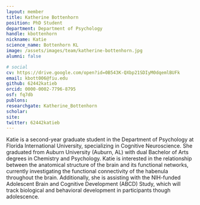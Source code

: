 ```yaml
---
layout: member
title: Katherine Bottenhorn
position: PhD Student
department: Department of Psychology
handle: kbottenhorn
nickname: Katie
science_name: Bottenhorn KL
image: /assets/images/team/katherine-bottenhorn.jpg
alumni: false

# social
cv: https://drive.google.com/open?id=0B543K-QXbp21SDIyM0dqemlBUFk
email: kbott006@fiu.edu
github: 62442katieb
orcid: 0000-0002-7796-8795
osf: fq7db
publons:
researchgate: Katherine_Bottenhorn
scholar:
site:
twitter: 62442katieb
---
```


Katie is a second-year graduate student in the Department of Psychology at Florida International University, specializing in Cognitive Neuroscience. She graduated from Auburn University (Auburn, AL) with dual Bachelor of Arts degrees in Chemistry and Psychology. Katie is interested in the relationship between the anatomical structure of the brain and its functional networks, currently investigating the functional connectivity of the habenula throughout the brain. Additionally, she is assisting with the NIH-funded Adolescent Brain and Cognitive Development (ABCD) Study, which will track biological and behavioral development in participants though adolescence.
